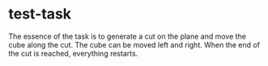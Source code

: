 # test-task
The essence of the task is to generate a cut on the plane and move the cube along the cut. The cube can be moved left and right. When the end of the cut is reached, everything restarts.
